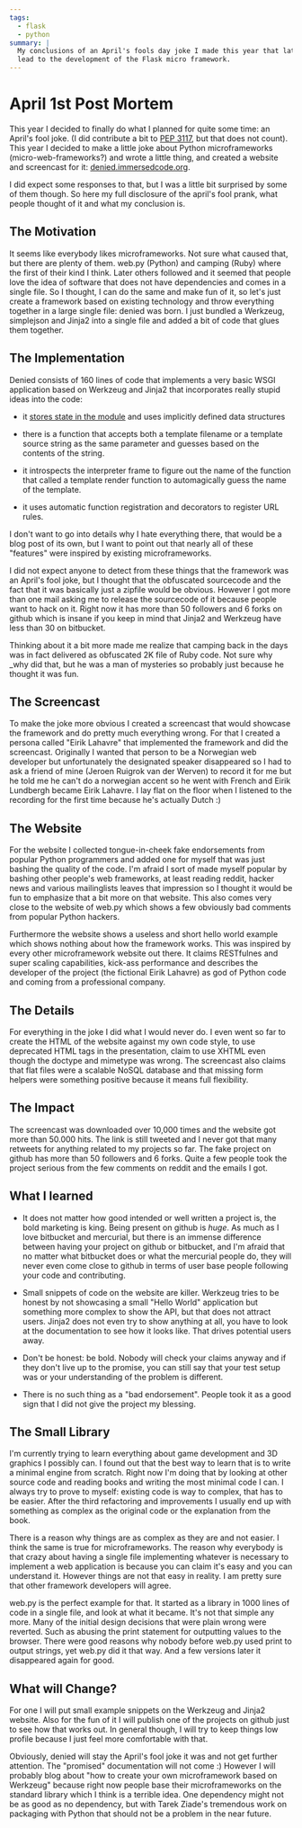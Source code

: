 ```yaml
---
tags:
  - flask
  - python
summary: |
  My conclusions of an April's fools day joke I made this year that later
  lead to the development of the Flask micro framework.
---
```


# April 1st Post Mortem

This year I decided to finally do what I planned for quite some time: an
April's fool joke. (I did contribute a bit to [PEP 3117](http://www.python.org/dev/peps/pep-3117/), but that does not count).
This year I decided to make a little joke about Python microframeworks
(micro-web-frameworks?) and wrote a little thing, and created a website
and screencast for it: [denied.immersedcode.org](http://denied.immersedcode.org/).

I did expect some responses to that, but I was a little bit surprised by
some of them though. So here my full disclosure of the april's fool
prank, what people thought of it and what my conclusion is.

## The Motivation

It seems like everybody likes microframeworks. Not sure what caused
that, but there are plenty of them. web.py (Python) and camping (Ruby)
where the first of their kind I think. Later others followed and it
seemed that people love the idea of software that does not have
dependencies and comes in a single file. So I thought, I can do the same
and make fun of it, so let's just create a framework based on existing
technology and throw everything together in a large single file: denied
was born. I just bundled a Werkzeug, simplejson and Jinja2 into a single
file and added a bit of code that glues them together.

## The Implementation

Denied consists of 160 lines of code that implements a very basic WSGI
application based on Werkzeug and Jinja2 that incorporates really stupid
ideas into the code:

- it [stores state in the module](http://lucumr.pocoo.org/2009/7/24/singletons-and-their-problems-in-python)
and uses implicitly defined data structures

- there is a function that accepts both a template filename or a
template source string as the same parameter and guesses based on the
contents of the string.

- it introspects the interpreter frame to figure out the name of the
function that called a template render function to automagically guess
the name of the template.

- it uses automatic function registration and decorators to register
URL rules.

I don't want to go into details why I hate everything there, that would
be a blog post of its own, but I want to point out that nearly all of
these "features" were inspired by existing microframeworks.

I did not expect anyone to detect from these things that the framework
was an April's fool joke, but I thought that the obfuscated sourcecode
and the fact that it was basically just a zipfile would be obvious.
However I got more than one mail asking me to release the sourcecode of
it because people want to hack on it. Right now it has more than 50
followers and 6 forks on github which is insane if you keep in mind that
Jinja2 and Werkzeug have less than 30 on bitbucket.

Thinking about it a bit more made me realize that camping back in the
days was in fact delivered as obfuscated 2K file of Ruby code. Not sure
why _why did that, but he was a man of mysteries so probably just
because he thought it was fun.

## The Screencast

To make the joke more obvious I created a screencast that would showcase
the framework and do pretty much everything wrong. For that I created a
persona called "Eirik Lahavre" that implemented the framework and did
the screencast. Originally I wanted that person to be a Norwegian web
developer but unfortunately the designated speaker disappeared so I had
to ask a friend of mine (Jeroen Ruigrok van der Werven) to record it for
me but he told me he can't do a norwegian accent so he went with French
and Eirik Lundbergh became Eirik Lahavre. I lay flat on the floor when I
listened to the recording for the first time because he's actually Dutch
:)

## The Website

For the website I collected tongue-in-cheek fake endorsements from
popular Python programmers and added one for myself that was just
bashing the quality of the code. I'm afraid I sort of made myself
popular by bashing other people's web frameworks, at least reading
reddit, hacker news and various mailinglists leaves that impression so I
thought it would be fun to emphasize that a bit more on that website.
This also comes very close to the website of web.py which shows a few
obviously bad comments from popular Python hackers.

Furthermore the website shows a useless and short hello world example
which shows nothing about how the framework works. This was inspired by
every other microframework website out there. It claims RESTfulnes and
super scaling capabilities, kick-ass performance and describes the
developer of the project (the fictional Eirik Lahavre) as god of Python
code and coming from a professional company.

## The Details

For everything in the joke I did what I would never do. I even went so
far to create the HTML of the website against my own code style, to use
deprecated HTML tags in the presentation, claim to use XHTML even though
the doctype and mimetype was wrong. The screencast also claims that flat
files were a scalable NoSQL database and that missing form helpers were
something positive because it means full flexibility.

## The Impact

The screencast was downloaded over 10,000 times and the website got more
than 50.000 hits. The link is still tweeted and I never got that many
retweets for anything related to my projects so far. The fake project on
github has more than 50 followers and 6 forks. Quite a few people took
the project serious from the few comments on reddit and the emails I
got.

## What I learned

- It does not matter how good intended or well written a project is,
the bold marketing is king. Being present on github is *huge*. As much
as I love bitbucket and mercurial, but there is an immense difference
between having your project on github or bitbucket, and I'm afraid
that no matter what bitbucket does or what the mercurial people do,
they will never even come close to github in terms of user base people
following your code and contributing.

- Small snippets of code on the website are killer. Werkzeug tries to
be honest by not showcasing a small "Hello World" application but
something more complex to show the API, but that does not attract
users. Jinja2 does not even try to show anything at all, you have to
look at the documentation to see how it looks like. That drives
potential users away.

- Don't be honest: be bold. Nobody will check your claims anyway and
if they don't live up to the promise, you can still say that your test
setup was or your understanding of the problem is different.

- There is no such thing as a "bad endorsement". People took it as a
good sign that I did not give the project my blessing.

## The Small Library

I'm currently trying to learn everything about game development and 3D
graphics I possibly can. I found out that the best way to learn that is
to write a minimal engine from scratch. Right now I'm doing that by
looking at other source code and reading books and writing the most
minimal code I can. I always try to prove to myself: existing code is
way to complex, that has to be easier. After the third refactoring and
improvements I usually end up with something as complex as the original
code or the explanation from the book.

There is a reason why things are as complex as they are and not easier.
I think the same is true for microframeworks. The reason why everybody
is that crazy about having a single file implementing whatever is
necessary to implement a web application is because you can claim it's
easy and you can understand it. However things are not that easy in
reality. I am pretty sure that other framework developers will agree.

web.py is the perfect example for that. It started as a library in 1000
lines of code in a single file, and look at what it became. It's not
that simple any more. Many of the initial design decisions that were
plain wrong were reverted. Such as abusing the print statement for
outputting values to the browser. There were good reasons why nobody
before web.py used print to output strings, yet web.py did it that way.
And a few versions later it disappeared again for good.

## What will Change?

For one I will put small example snippets on the Werkzeug and Jinja2
website. Also for the fun of it I will publish one of the projects on
github just to see how that works out. In general though, I will try to
keep things low profile because I just feel more comfortable with that.

Obviously, denied will stay the April's fool joke it was and not get
further attention. The "promised" documentation will not come :) However
I will probably blog about "how to create your own microframework based
on Werkzeug" because right now people base their microframeworks on the
standard library which I think is a terrible idea. One dependency might
not be as good as no dependency, but with Tarek Ziade's tremendous work
on packaging with Python that should not be a problem in the near
future.
